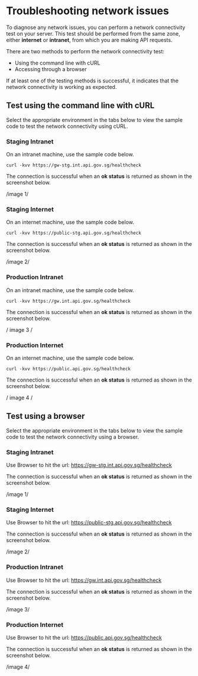 # Troubleshooting network issues

To diagnose any network issues, you can perform a network connectivity test on your server. This test should be performed from the same zone, either **internet** or **intranet**, from which you are making API requests.

There are two methods to perform the network connectivity test:

- Using the command line with cURL
- Accessing through a browser

If at least one of the testing methods is successful, it indicates that the network connectivity is working as expected.

## Test using the command line with cURL

Select the appropriate environment in the tabs below to view the sample code to test the network connectivity using cURL.

<!-- tabs:start -->
### **Staging Intranet**

On an intranet machine, use the sample code below.

```
curl -kvv https://gw-stg.int.api.gov.sg/healthcheck 
```

The connection is successful when an **ok status**  is returned as shown in the screenshot below.

/image 1/

### **Staging Internet**

On an internet machine, use the sample code below.

```
curl -kvv https://public-stg.api.gov.sg/healthcheck
```

The connection is successful when an **ok status**  is returned as shown in the screenshot below.

/image 2/

### **Production Intranet**

On an intranet machine, use the sample code below.

```
curl -kvv https://gw.int.api.gov.sg/healthcheck 
```

The connection is successful when an **ok status**  is returned as shown in the screenshot below.

/ image 3 /

### **Production Internet**

On an internet machine, use the sample code below.

```
curl -kvv https://public.api.gov.sg/healthcheck 
```

The connection is successful when an **ok status**  is returned as shown in the screenshot below.

/ image 4 /

<!-- tabs:end -->

## Test using a browser

Select the appropriate environment in the tabs below to view the sample code to test the network connectivity using a browser.

<!-- tabs:start -->

### Staging Intranet

Use Browser to hit the url:
 https://gw-stg.int.api.gov.sg/healthcheck

The connection is successful when an **ok status**  is returned as shown in the screenshot below.

/image 1/

### **Staging Internet**

Use Browser to hit the url: 
https://public-stg.api.gov.sg/healthcheck

The connection is successful when an **ok status**  is returned as shown in the screenshot below.

/image 2/

### **Production Intranet**

Use Browser to hit the url: https://gw.int.api.gov.sg/healthcheck

The connection is successful when an **ok status**  is returned as shown in the screenshot below.

/image 3/

### **Production Internet**

Use Browser to hit the url: https://public.api.gov.sg/healthcheck 

The connection is successful when an **ok status**  is returned as shown in the screenshot below.

/image 4/


<!-- tabs:end -->


